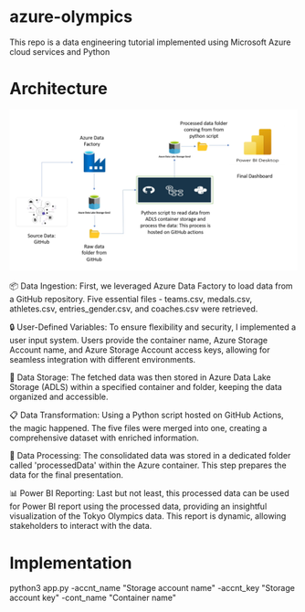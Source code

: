 # azure-olympics
This repo is a data engineering tutorial implemented using Microsoft Azure cloud services and Python

# Architecture

![Alt text](Architecture_page-0001.jpg)

📦 Data Ingestion: First, we leveraged Azure Data Factory to load data from a GitHub repository. Five essential files - teams.csv, medals.csv, athletes.csv, entries_gender.csv, and coaches.csv were retrieved.

🔒 User-Defined Variables: To ensure flexibility and security, I implemented a user input system. Users provide the container name, Azure Storage Account name, and Azure Storage Account access keys, allowing for seamless integration with different environments.

📂 Data Storage: The fetched data was then stored in Azure Data Lake Storage (ADLS) within a specified container and folder, keeping the data organized and accessible.

📋 Data Transformation: Using a Python script hosted on GitHub Actions, the magic happened. The five files were merged into one, creating a comprehensive dataset with enriched information.

📁 Data Processing: The consolidated data was stored in a dedicated folder called 'processedData' within the Azure container. This step prepares the data for the final presentation.

📊 Power BI Reporting: Last but not least, this processed data can be used for Power BI report using the processed data, providing an insightful visualization of the Tokyo Olympics data. This report is dynamic, allowing stakeholders to interact with the data.

# Implementation

python3 app.py -accnt_name "Storage account name" -accnt_key "Storage account key" -cont_name "Container name"




